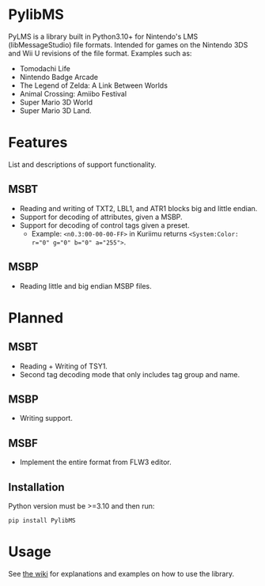# PylibMS
PyLMS is a library built in Python3.10+ for Nintendo's LMS (libMessageStudio) file formats. Intended for games on the Nintendo 3DS and Wii U revisions of the file format. Examples such as:
* Tomodachi Life 
* Nintendo Badge Arcade
* The Legend of Zelda: A Link Between Worlds
* Animal Crossing: Amiibo Festival
* Super Mario 3D World
* Super Mario 3D Land.
# Features
List and descriptions of support functionality.
## MSBT
* Reading and writing of TXT2, LBL1, and ATR1 blocks big and little endian.
* Support for decoding of attributes, given a MSBP.
* Support for decoding of control tags given a preset.
    * Example: `<n0.3:00-00-00-FF>` in Kuriimu returns `<System:Color: r="0" g="0" b="0" a="255">`.
## MSBP
* Reading little and big endian MSBP files.
# Planned
## MSBT
* Reading + Writing of TSY1.
* Second tag decoding mode that only includes tag group and name.
## MSBP
* Writing support.
## MSBF
* Implement the entire format from FLW3 editor.
## Installation
Python version must be >=3.10 and then run:
```
pip install PylibMS
```
# Usage
See [the wiki](https://github.com/AbdyyEee/PylibMS/wiki) for explanations and examples on how to use the library.
